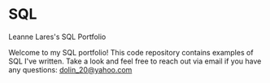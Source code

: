 # SQL
Leanne Lares's SQL Portfolio

Welcome to my SQL portfolio!  This code repository contains examples of SQL I've written.  Take a look and feel free to reach out via email if you have any questions:  dolin_20@yahoo.com
